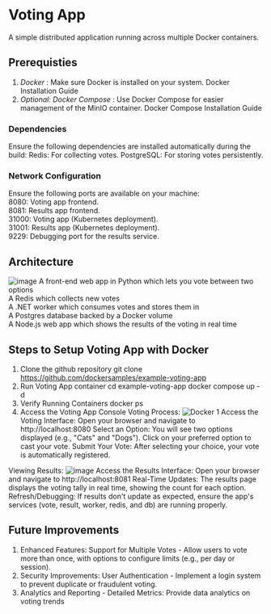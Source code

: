 # Voting App
A simple distributed application running across multiple Docker containers.

## Prerequisties
1. *Docker* : Make sure Docker is installed on your system. Docker Installation Guide
2. *Optional: Docker Compose* : Use Docker Compose for easier management of the MinIO container. Docker Compose Installation Guide

### Dependencies
Ensure the following dependencies are installed automatically during the build:
Redis: For collecting votes.
PostgreSQL: For storing votes persistently.

### Network Configuration
Ensure the following ports are available on your machine:  </br>
8080: Voting app frontend.  </br>
8081: Results app frontend.  </br>
31000: Voting app (Kubernetes deployment).  </br>
31001: Results app (Kubernetes deployment).  </br>
9229: Debugging port for the results service.  </br>

## Architecture
![image](https://github.com/user-attachments/assets/871db515-bd85-4b2a-8412-cfad4a5131ad)
A front-end web app in Python which lets you vote between two options </br>
A Redis which collects new votes  </br>
A .NET worker which consumes votes and stores them in  </br>
A Postgres database backed by a Docker volume  </br>
A Node.js web app which shows the results of the voting in real time  </br>

## Steps to Setup Voting App with Docker
1. Clone the github repository
   git clone https://github.com/dockersamples/example-voting-app
2. Run Voting App container
   cd example-voting-app
   docker compose up -d
3. Verify Running Containers
   docker ps
4. Access the Voting App Console
Voting Process:
![Docker 1](https://github.com/user-attachments/assets/8558e17a-5b52-4551-8a27-106607f1ddea)
Access the Voting Interface:
Open your browser and navigate to http://localhost:8080 
Select an Option:
You will see two options displayed (e.g., "Cats" and "Dogs").
Click on your preferred option to cast your vote.
Submit Your Vote:
After selecting your choice, your vote is automatically registered.

Viewing Results:
![image](https://github.com/user-attachments/assets/9b2e99d8-c979-4a3a-b5d1-fa5e718ff202)
Access the Results Interface:
Open your browser and navigate to http://localhost:8081 
Real-Time Updates:
The results page displays the voting tally in real time, showing the count for each option.
Refresh/Debugging:
If results don't update as expected, ensure the app's services (vote, result, worker, redis, and db) are running properly.

## Future Improvements
1. Enhanced Features: Support for Multiple Votes - Allow users to vote more than once, with options to configure limits (e.g., per day or session).
2. Security Improvements: User Authentication - Implement a login system to prevent duplicate or fraudulent voting.
3. Analytics and Reporting - Detailed Metrics: Provide data analytics on voting trends 
